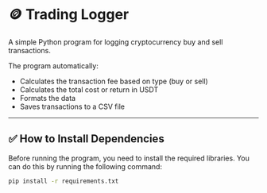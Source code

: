 # 🪙 Trading Logger

A simple Python program for logging cryptocurrency buy and sell transactions.

The program automatically:

- Calculates the transaction fee based on type (buy or sell)
- Calculates the total cost or return in USDT
- Formats the data
- Saves transactions to a CSV file

---

## ✅ How to Install Dependencies

Before running the program, you need to install the required libraries. You can do this by running the following command:

```bash
pip install -r requirements.txt
